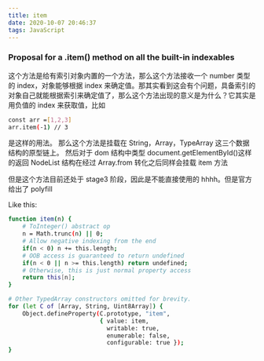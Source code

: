```yaml
---
title: item
date: 2020-10-07 20:46:37
tags: JavaScript
---
```


### Proposal for a .item() method on all the built-in indexables

这个方法是给有索引对象内置的一个方法，那么这个方法接收一个 number 类型的 index，对象能够根据 index 来确定值。那其实看到这会有个问题，具备索引的对象自己就能根据索引来确定值了，那么这个方法出现的意义是为什么？它其实是用负值的 index 来获取值，比如

```bash
const arr =[1,2,3]
arr.item(-1) // 3
```

是这样的用法。
那么这个方法是挂载在 String，Array，TypeArray 这三个数据结构的原型链上。
然后对于 dom 结构中类型 document.getElementById()这样的返回 NodeList 结构在经过 Array.from 转化之后同样会挂载 item 方法

但是这个方法目前还处于 stage3 阶段，因此是不能直接使用的 hhhh。但是官方给出了 polyfill

Like this:

```bash
function item(n) {
	# ToInteger() abstract op
	n = Math.trunc(n) || 0;
	# Allow negative indexing from the end
	if(n < 0) n += this.length;
	# OOB access is guaranteed to return undefined
	if(n < 0 || n >= this.length) return undefined;
	# Otherwise, this is just normal property access
	return this[n];
}

# Other TypedArray constructors omitted for brevity.
for (let C of [Array, String, Uint8Array]) {
    Object.defineProperty(C.prototype, "item",
                          { value: item,
                            writable: true,
                            enumerable: false,
                            configurable: true });
}
```
